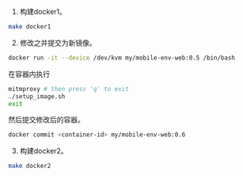 <!-- vim: set nospell: -->
<!-- vimc: call SyntaxRange#Include('```sh', '```', 'sh', 'NonText'): -->

1. 构建docker1。

```sh
make docker1
```

2. 修改之并提交为新镜像。

```sh
docker run -it --device /dev/kvm my/mobile-env-web:0.5 /bin/bash
```

在容器内执行

```sh
mitmproxy # then press 'q' to exit
./setup_image.sh
exit
```

然后提交修改后的容器。

```sh
docker commit <container-id> my/mobile-env-web:0.6
```

3. 构建docker2。

```sh
make docker2
```
